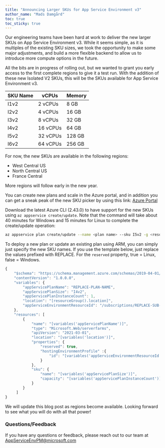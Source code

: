 ```yaml
---
title: "Announcing Larger SKUs for App Service Environment v3"
author_name: "Mads Damgård"
toc: true
toc_sticky: true
---
```


Our engineering teams have been hard at work to deliver the new larger SKUs on App Service Environment v3. While it seems simple, as it is multiples of the existing SKU sizes, we took the opportunity to make some major adjustments, and build a more flexible backend to allow us to introduce more compute options in the future.

All the bits are in progress of rolling out, but we wanted to grant you early access to the first complete regions to give it a test run. With the addition of these new Isolated V2 SKUs, this will be the SKUs available for App Service Environment v3.

|  **SKU Name** | **vCPUs** | **Memory** |
|---|---|---|
| I1v2 | 2 vCPUs | 8 GB |
| I2v2 | 4 vCPUs | 16 GB |
| I3v2 | 8 vCPUs | 32 GB |
| I4v2 | 16 vCPUs | 64 GB |
| I5v2 | 32 vCPUs | 128 GB |
| I6v2 | 64 vCPUs | 256 GB |

For now, the new SKUs are available in the following regions:

* West Central US
* North Central US
* France Central

More regions will follow early in the new year.

You can create new plans and scale in the Azure portal, and in addition you can get a sneak peak of the new SKU picker by using this link: [Azure Portal](https://aka.ms/previewlargeskus)

Download the latest Azure CLI (2.43.0) to have support for the new SKUs using `az appservice create/update`. Note that the command will take about 40 minutes for Windows and 15 minutes for Linux to complete the create/update operation:

```bash
az appservice plan create/update --name <plan name> --sku I5v2 -g <resource-group-name> -e <ase-name or resource-id>
```

To deploy a new plan or update an existing plan using ARM, you can simply just specify the new SKU names. If you use the template below, just replace the values prefixed with REPLACE. For the `reserved` property, true = Linux, false = Windows.

```javascript
{
    "$schema": "https://schema.management.azure.com/schemas/2019-04-01/deploymentTemplate.json#",
    "contentVersion": "1.0.0.0",
    "variables": {
        "appServicePlanName": "REPLACE-PLAN-NAME",
        "appServicePlanSize": "I4v2",
        "appServicePlanInstanceCount": 1,
        "location": "[resourceGroup().location]",
        "appServiceEnvironmentResourceId": "/subscriptions/REPLACE-SUB-ID/resourceGroups/REPLACE-RG-NAME/providers/Microsoft.Web/hostingEnvironments/REPLACE-ASE-NAME"
    },
    "resources": [
        {
            "name": "[variables('appServicePlanName')]",
            "type": "Microsoft.Web/serverfarms",
            "apiVersion": "2021-03-01",
            "location": "[variables('location')]",
            "properties": {
                "reserved": true,
                "hostingEnvironmentProfile" :{
                    "id": "[variables('appServiceEnvironmentResourceId')]"
                }
            },
            "sku": {
                "name": "[variables('appServicePlanSize')]",
                "capacity": "[variables('appServicePlanInstanceCount')]"
            }
        }
     ]
}
```

We will update this blog post as regions become available. Looking forward to see what you will do with all that power!

### Questions/Feedback

If you have any questions or feedback, please reach out to our team at [AppServiceEnvPM@microsoft.com](mailto:appserviceenvpm@microsoft.com)
